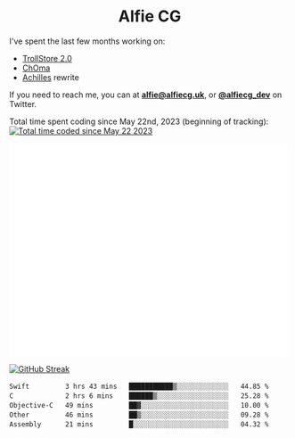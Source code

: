<h1 align="center">Alfie CG</h1>

I've spent the last few months working on:
* [TrollStore 2.0](https://github.com/opa334/TrollStore)
* [ChOma](https://github.com/opa334/ChOma)
* [Achilles](https://github.com/alfiecg24/Achilles) rewrite

If you need to reach me, you can at **alfie@alfiecg.uk**, or **[@alfiecg_dev](https://twitter.com/alfiecg_dev)** on Twitter.

Total time spent coding since May 22nd, 2023 (beginning of tracking): <a href="https://wakatime.com/@61592169-b9cf-4af8-b6fa-8ac7d4369b01"><img src="https://wakatime.com/badge/user/61592169-b9cf-4af8-b6fa-8ac7d4369b01.svg" alt="Total time coded since May 22 2023" /></a>


<img align="center" src="/github-metrics.svg" alt="Metrics" width="500">

[![GitHub Streak](https://streak-stats.demolab.com/?user=alfiecg24)](https://git.io/streak-stats)

<!--START_SECTION:waka-->

```txt
Swift         3 hrs 43 mins   ███████████▒░░░░░░░░░░░░░   44.85 %
C             2 hrs 6 mins    ██████▒░░░░░░░░░░░░░░░░░░   25.28 %
Objective-C   49 mins         ██▓░░░░░░░░░░░░░░░░░░░░░░   10.00 %
Other         46 mins         ██▒░░░░░░░░░░░░░░░░░░░░░░   09.28 %
Assembly      21 mins         █░░░░░░░░░░░░░░░░░░░░░░░░   04.32 %
```

<!--END_SECTION:waka-->
